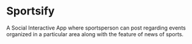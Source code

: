 # Sportsify
A Social Interactive App where sportsperson can post regarding events organized in a particular area along with the feature of news of sports. 
